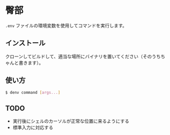 # 臀部

`.env` ファイルの環境変数を使用してコマンドを実行します。

## インストール

クローンしてビルドして、適当な場所にバイナリを置いてください（そのうちちゃんと書きます）。

## 使い方

```sh
$ denv command [args...]
```

## TODO

- 実行後にシェルのカーソルが正常な位置に来るようにする
- 標準入力に対応する
